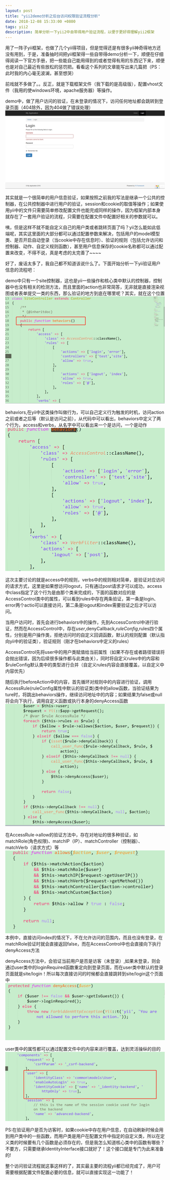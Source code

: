 ```yaml
---
layout: post
title: "yii2demo分析之后台访问权限验证流程分析"
date: 2018-12-08 15:33:00 +0800
tags: yii2
description: 简单分析一下yii2中自带得用户验证流程，以便于更好得理解yii2框架
---
```


用了一阵子yii框架，也做了几个yii得项目，但是觉得还是有很多yii神奇得地方还没有用到，于是，准备抽时间把yii框架得一些自带得demo分析一下，顺便在仔细得阅读一下官方手册，把一些能自己能用得到的或者觉得有用的东西记下来，顺便也是对自己最近有些放松的惩罚把。看看这个系列的文章能写出来几篇把（PS：此时我的内心毫无波澜，甚至想哭）

前戏就不多做了。。反正，就是下载框架文件（我下载的是高级版），配置vhost文件（我用的使windows环境，apache服务器）等操作。

demo中，做了用户访问的验证，在未登录的情况下，访问任何地址都会跳转到登录页面（404除外，因为404做了错误处理）
![](/images/2018-12-08-1.png)

其实就是一个很简单的用户信息验证，如果按照之前我的写法是继承一个公共的控制器，在公共控制器中进行用户的验证，session和cookie的取值等操作；如果使用yii中的文件只需要简单修改配置文件也能完成同样的操作，因为框架内部本身就存在了一套用户验证的流程，只需要在配置文件中配置好相关的参数就可以。

咦，但是这样不就不能自定义自己的用户类或者跳转页面了吗？yii怎么能如此低端呢，其实这里面的大部分都可以通过配置参数来解决，包括用户的model模型类、是否开启自动登录（当cookie中存在信息时）、验证的规则（包括允许访问和控制器、动作、自定义规则函数），甚至用户信息保存的cookie名称都可以通过配置来改变，不得不说，真是考虑的太完善了~~~~

好了，废话太多了，我自己都不知道该说什么了。下面开始分析一下yii验证用户信息的流程吧：

demo中只有一个site控制器，这也是yii一些操作和核心类中默认的控制器，控制器中也没有相关的检测方法，而且里面的action也非常简答，无非就是直接渲染视图或者表单提交一类的东西，那么验证的地方到底在哪里呢？其实，就在这个位置
![](/images/2018-12-08-2.jpg)

behaviors,在yii中这类操作叫做行为，可以自己定义行为触发的时机，访问action之前或者之后等（默认是访问之前），从代码中可以看出，behaviors中定义了两个行为，access和verbs，从名字中可以看出来一个是访问，一个是动作
![](/images/2018-12-08-3.jpg)

这次主要讨论的就是access中的规则，verbs中的规则相对简单，是验证对应访问的请求方式，这里是如果想访问logout，只有通过post请求才可以成功，access中class指定了这个行为是由那个类来完成的，下面的函数对应的是AccessControl类中的属性，可以看到rules中存在两条验证，第一条是login、error两个actio可以直接访问，第二条是logout和index需要验证之后才可以访问。

当用户访问时，首先会进行behaviors中的操作，先到AccessControl中进行验证，然而在AccessControl中，存在$user,$denyCallback,$ruleConfig,$rules四个属性，分别是用户操作类，拒绝访问时的自定义回调函数，默认的规则配置（默认指向yii中的验证类），验证规则（刚才在behaviors中定义的rules）

AccessControl先将user中的用户类赋值给当前属性（如果不存在或者路径错误将会抛出错误，因为后续很多操作都与此类由关），同时将自定义rules中的内容和$ruleConfig默认类中的类型进行合并（自定义rules内容会直接覆盖，以自定义中内容优先）

随后执行beforeAction中的内容，首先循环对规则中的内容进行验证，调用AccessRule(ruleConfig属性中默认的验证类)类中的allow函数，当验证结果为ture时，将跳出behaviors操作，继续访问地址中的内容；如果结果为false或null将会向下执行，调用自定义函数或执行本身的denyAccess函数
![](/images/2018-12-08-5.jpg)

在AccessRule->allow的验证方法中，存在对地址的很多种验证，如matchRole(角色权限)、matchIP（IP）、matchController（控制器）、matchVerb（请求方式）等
![](/images/2018-12-08-6.jpg)
本例中，直接访问index的情况下，不在允许访问的范围内，而且也没有登录，在matchRole验证时就会直接返回false，而在AccessControl中也会直接向下执行denyAccess方法

denyAccess方法中，会验证当前用户是否是访客（未登录）,如果未登录，则会通过user类中的loginRequired函数重定向到登录页面，而在user类中默认的登录页面就是site/login！所以每次直接访问的时候都会直接跳转到site/login这个页面中
![](/images/2018-12-08-7.jpg)

user类中的属性都可以通过配置文件中的内容来进行覆盖，达到灵活操纵的目的
![](/images/2018-12-08-8.jpg)

PS:在验证用户是否为访客时，如果cookie中存在用户信息，在自动刷新时候会用到用户类中的一些函数，而用户类是用户在配置文件中指定的自定义类，所以在定义类的时候要有几个函数是必须存在的，但是我怎么知道核心类中的函数有哪些？不要方，只需要继承IdentityInterface接口就好了！这个接口就是专门为此来准备的!

整个访问验证流程就这事这样的了，其实最主要的流程yii都已经完成了，用户可需要根据配置文件配置必要的信息，就可以直接实现这一功能了！